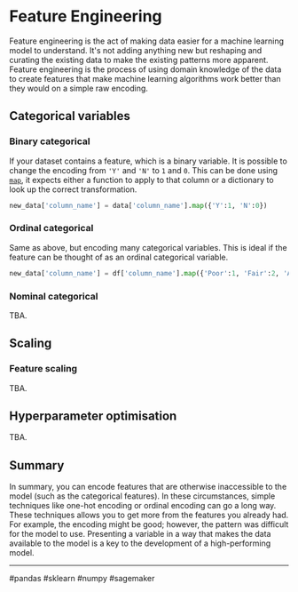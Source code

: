 # Feature Engineering

Feature engineering is the act of making data easier for a machine learning model to understand. It's not adding anything new but reshaping and curating the existing data to make the existing patterns more apparent. Feature engineering is the process of using domain knowledge of the data to create features that make machine learning algorithms work better than they would on a simple raw encoding.

## Categorical variables
### Binary categorical

If your dataset contains a feature, which is a binary variable. It is possible to change the encoding from `'Y'` and `'N'` to `1` and `0`. This can be done using [`map`](https://pandas.pydata.org/pandas-docs/stable/reference/api/pandas.Series.map.html), it expects either a function to apply to that column or a dictionary to look up the correct transformation.

```python
new_data['column_name'] = data['column_name'].map({'Y':1, 'N':0})
```

### Ordinal categorical

Same as above, but encoding many categorical variables. This is ideal if the feature can be thought of as an ordinal categorical variable.

```python
new_data['column_name'] = df['column_name'].map({'Poor':1, 'Fair':2, 'Average':3, 'Good':4, 'Very Good':5})
```

### Nominal categorical

TBA.

## Scaling
### Feature scaling

TBA.

## Hyperparameter optimisation

TBA.

## Summary

In summary, you can encode features that are otherwise inaccessible to the model (such as the categorical features). In these circumstances, simple techniques like one-hot encoding or ordinal encoding can go a long way. These techniques allows you to get more from the features you already had. For example, the encoding might be good; however, the pattern was difficult for the model to use. Presenting a variable in a way that makes the data available to the model is a key to the development of a high-performing model.

---

#pandas #sklearn #numpy #sagemaker 